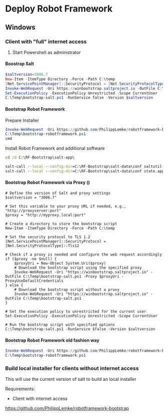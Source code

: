 # Deploy Robot Framework 

## Windows

### Client with "full" internet access

1. Start Powershell as administrator

#### Boostrap Salt
```powershell
$saltversion=3006.7
New-Item -ItemType Directory -Force -Path C:\temp
[Net.ServicePointManager]::SecurityProtocol = [Net.SecurityProtocolType]::Tls12
Invoke-WebRequest -Uri https://winbootstrap.saltproject.io -OutFile C:\Temp\bootstrap-salt.ps1
Set-ExecutionPolicy -ExecutionPolicy Unrestricted -Scope CurrentUser
C:\Temp\bootstrap-salt.ps1 -RunService false -Version $saltversion
```

#### Bootstrap Robot Framework
Prepare Installer
```powershell
Invoke-WebRequest -Uri https://github.com/PhilippLemke/robotframework-bootstrap/raw/master/bootstrap-robotframework.ps1 -OutFile C:\Temp\bootstrap-robotframework.ps1
C:\Temp\bootstrap-robotframework.ps1
cmd
```

Install Robot Framework and additional software 
```cmd
cd /d C:\RF-Bootstrap\salt-app\

salt-call --local --config-dir=C:\RF-Bootstrap\salt-data\conf saltutil.sync_all
salt-call --local --config-dir=C:\RF-Bootstrap\salt-data\conf state.apply deploy-rf-client
```

#### Bootstrap Robot Framework via Proxy ()
```
# Define the version of Salt and proxy settings
$saltversion = "3006.7"

# Set this variable to your proxy URL if needed, e.g., "http://proxyserver:port"
$proxy = "http://myproxy.local:port"  

# Create a directory to store the bootstrap script
New-Item -ItemType Directory -Force -Path C:\temp

# Set the security protocol to TLS 1.2
[Net.ServicePointManager]::SecurityProtocol = [Net.SecurityProtocolType]::Tls12

# Check if a proxy is needed and configure the web request accordingly
if ($proxy -ne $null) {
    $proxyUri = New-Object System.Uri($proxy)
    # Download the bootstrap script using the specified proxy
    Invoke-WebRequest -Uri "https://winbootstrap.saltproject.io" -OutFile C:\Temp\bootstrap-salt.ps1 -Proxy $proxyUri -ProxyUseDefaultCredentials
} else {
    # Download the bootstrap script without a proxy
    Invoke-WebRequest -Uri "https://winbootstrap.saltproject.io" -OutFile C:\Temp\bootstrap-salt.ps1
}

# Set the execution policy to unrestricted for the current user
Set-ExecutionPolicy -ExecutionPolicy Unrestricted -Scope CurrentUser

# Run the bootstrap script with specified options
C:\Temp\bootstrap-salt.ps1 -RunService $false -Version $saltversion
```


#### Bootstrap Robot Framework old fashion way
```powershell
Invoke-WebRequest -Uri https://github.com/PhilippLemke/robotframework-bootstrap/raw/master/bootstrap-robotframework -OutFile C:\Temp\bootstrap-robotframework.ps1
C:\Temp\bootstrap-robotframework.ps1
```

###  Build local installer for clients without internet access
This will use the current version of salt to build an local installer

Requirements: 
- Client with internet access




https://github.com/PhilippLemke/robotframework-bootstrap